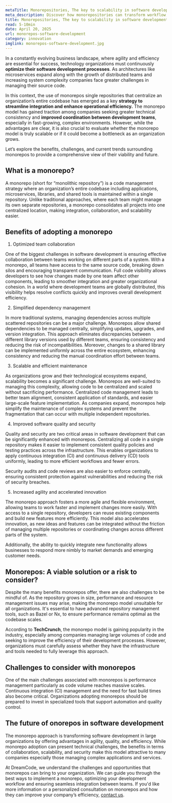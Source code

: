 ```yaml
---
metaTitle: Monorepositories, The key to scalability in software development?
meta_description: Discover how monorepositories can transform workflow, improve team collaboration, and optimize dependency management in complex software projects.
title: Monorepositories, The key to scalability in software development?
read: 5-10min
date: April 20, 2025
url: monorepos-software-development
category: innovation
imglink: monorepos-software-development.jpg
---
```


In a constantly evolving business landscape, where agility and efficiency are essential for success, technology organizations must continuously **optimize their software development processes**. As architectures like microservices expand along with the growth of distributed teams and increasing system complexity companies face greater challenges in managing their source code.

In this context, the use of monorepos single repositories that centralize an organization’s entire codebase has emerged as a key **strategy to streamline integration and enhance operational efficiency.** The monorepo model has gained traction among companies seeking greater technical consistency and **improved coordination between development teams**, especially in fast-growing, complex environments. However, while the advantages are clear, it is also crucial to evaluate whether the monorepo model is truly scalable or if it could become a bottleneck as an organization grows.

Let’s explore the benefits, challenges, and current trends surrounding monorepos to provide a comprehensive view of their viability and future.

## What is a monorepo?

A monorepo (short for “monolithic repository”) is a code management strategy where an organization’s entire codebase including applications, microservices, libraries, and shared tools is maintained within a single repository. Unlike traditional approaches, where each team might manage its own separate repositories, a monorepo consolidates all projects into one centralized location, making integration, collaboration, and scalability easier.

## Benefits of adopting a monorepo

1. Optimized team collaboration

One of the biggest challenges in software development is ensuring effective collaboration between teams working on different parts of a system. With a monorepo, all teams have access to the same source code, breaking down silos and encouraging transparent communication. Full code visibility allows developers to see how changes made by one team affect other components, leading to smoother integration and greater organizational cohesion.
In a world where development teams are globally distributed, this visibility helps resolve conflicts quickly and improves overall development efficiency.

2. Simplified dependency management

In more traditional systems, managing dependencies across multiple scattered repositories can be a major challenge. Monorepos allow shared dependencies to be managed centrally, simplifying updates, upgrades, and version integration. This approach eliminates discrepancies between different library versions used by different teams, ensuring consistency and reducing the risk of incompatibilities.
Moreover, changes to a shared library can be implemented uniformly across the entire ecosystem, enhancing consistency and reducing the manual coordination effort between teams.

3. Scalable and efficient maintenance

As organizations grow and their technological ecosystems expand, scalability becomes a significant challenge. Monorepos are well-suited to managing this complexity, allowing code to be centralized and scaled without sacrificing performance. Centralized code management leads to better team alignment, consistent application of standards, and easier large-scale feature implementation.
As companies expand, monorepos help simplify the maintenance of complex systems and prevent the fragmentation that can occur with multiple independent repositories.

4. Improved software quality and security

Quality and security are two critical areas in software development that can be significantly enhanced with monorepos. Centralizing all code in a single repository makes it easier to implement consistent quality policies and testing practices across the infrastructure. This enables organizations to apply continuous integration (CI) and continuous delivery (CD) tools uniformly, leading to more efficient workflows and fewer errors.

Security audits and code reviews are also easier to enforce centrally, ensuring consistent protection against vulnerabilities and reducing the risk of security breaches.

5. Increased agility and accelerated innovation

The monorepo approach fosters a more agile and flexible environment, allowing teams to work faster and implement changes more easily. With access to a single repository, developers can reuse existing components and build new features more efficiently. This model also accelerates innovation, as new ideas and features can be integrated without the friction of managing multiple repositories or coordinating changes across different parts of the system.

Additionally, the ability to quickly integrate new functionality allows businesses to respond more nimbly to market demands and emerging customer needs.

## Monorepos: A viable solution or a risk to consider?

Despite the many benefits monorepos offer, there are also challenges to be mindful of. As the repository grows in size, performance and resource management issues may arise, making the monorepo model unsuitable for all organizations. It's essential to have advanced repository management tools, such as Bazel or Nx, to ensure performance remains optimal as the codebase scales.

According to **TechCrunch**, the monorepo model is gaining popularity in the industry, especially among companies managing large volumes of code and seeking to improve the efficiency of their development processes. However, organizations must carefully assess whether they have the infrastructure and tools needed to fully leverage this approach.

## Challenges to consider with monorepos

One of the main challenges associated with monorepos is performance management particularly as code volume reaches massive scales. Continuous integration (CI) management and the need for fast build times also become critical. Organizations adopting monorepos should be prepared to invest in specialized tools that support automation and quality control.

## The future of onorepos in software development

The monorepo approach is transforming software development in large organizations by offering advantages in agility, quality, and efficiency. While monorepo adoption can present technical challenges, the benefits in terms of collaboration, scalability, and security make this model attractive to many companies especially those managing complex applications and services.

At DreamCode, we understand the challenges and opportunities that monorepos can bring to your organization. We can guide you through the best ways to implement a monorepo, optimizing your development workflow and ensuring seamless integration between teams. If you'd like more information or a personalized consultation on monorepos and how they can improve your company’s efficiency, [contact us](https://www.dreamcodesoft.com/en/contact).
